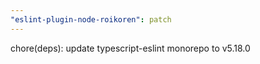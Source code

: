 ```yaml
---
"eslint-plugin-node-roikoren": patch
---
```


chore(deps): update typescript-eslint monorepo to v5.18.0
